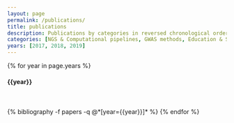 ```yaml
---
layout: page
permalink: /publications/
title: publications
description: Publications by categories in reversed chronological order. Generated by jekyll-scholar.
categories: [NGS & Computational pipelines, GWAS methods, Education & Scientific communication]
years: [2017, 2018, 2019]
---
```


{% for year in page.years %}
  <h4 class="year">{{year}}</h4>
  <br/> <br/>
  {% bibliography -f papers -q @*[year={{year}}]* %}
{% endfor %}

